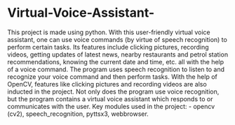 # Virtual-Voice-Assistant-
This project is made using python. With this user-friendly virtual voice assistant, one can use voice commands (by virtue of speech recognition) to perform certain tasks.
Its features include clicking pictures, recording videos, getting updates of latest news, nearby restaurants and petrol station recommendations, knowing the current date and time, etc. all with the help of a voice command. 
The program uses speech recognition to listen to and recognize your voice command and then perform tasks. 
With the help of OpenCV, features like clicking pictures and recording videos are also inducted in the project.
Not only does the program use voice recognition, but the program contains a virtual voice assistant which responds to or communicates with the user.
Key modules used in the project: - opencv (cv2), speech_recognition, pyttsx3, webbrowser.
